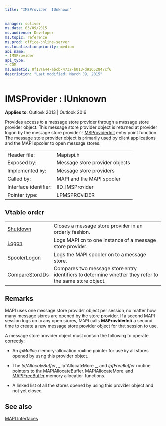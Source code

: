 ```yaml
---
title: "IMSProvider  IUnknown"
 
 
manager: soliver
ms.date: 03/09/2015
ms.audience: Developer
ms.topic: reference
ms.prod: office-online-server
ms.localizationpriority: medium
api_name:
- IMSProvider
api_type:
- COM
ms.assetid: 0f17aa44-abcb-4732-b013-d91652847cf6
description: "Last modified: March 09, 2015"
---
```


# IMSProvider : IUnknown

  
  
**Applies to**: Outlook 2013 | Outlook 2016 
  
Provides access to a message store provider through a message store provider object. This message store provider object is returned at provider logon by the message store provider's [MSProviderInit](msproviderinit.md) entry point function. The message store provider object is primarily used by client applications and the MAPI spooler to open message stores. 
  
|||
|:-----|:-----|
|Header file:  <br/> |Mapispi.h  <br/> |
|Exposed by:  <br/> |Message store provider objects  <br/> |
|Implemented by:  <br/> |Message store providers  <br/> |
|Called by:  <br/> |MAPI and the MAPI spooler  <br/> |
|Interface identifier:  <br/> |IID_IMSProvider  <br/> |
|Pointer type:  <br/> |LPMSPROVIDER  <br/> |
   
## Vtable order

|||
|:-----|:-----|
|[Shutdown](imsprovider-shutdown.md) <br/> |Closes a message store provider in an orderly fashion. |
|[Logon](imsprovider-logon.md) <br/> |Logs MAPI on to one instance of a message store provider. |
|[SpoolerLogon](imsprovider-spoolerlogon.md) <br/> |Logs the MAPI spooler on to a message store. |
|[CompareStoreIDs](imsprovider-comparestoreids.md) <br/> |Compares two message store entry identifiers to determine whether they refer to the same store object. |
   
## Remarks

MAPI uses one message store provider object per session, no matter how many message stores are opened by the store provider. If a second MAPI session logs on to any open stores, MAPI calls **MSProviderInit** a second time to create a new message store provider object for that session to use. 
  
A message store provider object must contain the following to operate correctly:
  
- An  _lpMalloc_ memory-allocation routine pointer for use by all stores opened by using this provider object. 
    
- The  _lpfAllocateBuffer_,  _ lpfAllocateMore _, and  _lpfFreeBuffer_ routine pointers to the [MAPIAllocateBuffer](mapiallocatebuffer.md), [MAPIAllocateMore](mapiallocatemore.md), and [MAPIFreeBuffer](mapifreebuffer.md) memory allocation functions. 
    
- A linked list of all the stores opened by using this provider object and not yet closed.
    
## See also



[MAPI Interfaces](mapi-interfaces.md)


